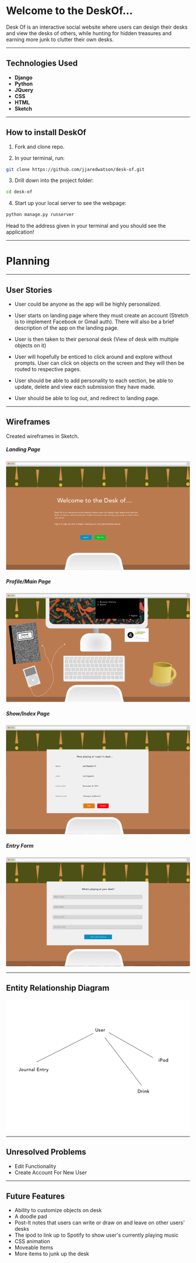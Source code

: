 # Welcome to the DeskOf...

Desk Of is an interactive social website where users can design their desks and view the desks of others, while hunting for hidden treasures and earning more junk to clutter their own desks.

---
## Technologies Used

* **Django**
* **Python**
* **JQuery**
* **CSS**
* **HTML**
* **Sketch**

---

## How to install DeskOf

1. Fork and clone repo.

2. In your terminal, run:

```bash
git clone https://github.com/jjaredwatson/desk-of.git
```

3. Drill down into the project folder:

```bash
cd desk-of
```

4. Start up your local server to see the webpage:

```bash
python manage.py runserver
```

  Head to the address given in your terminal and you should see the application!

---

# Planning

---

## User Stories

* User could be anyone as the app will be highly personalized.

* User starts on landing page where they must create an account (Stretch is to implement Facebook or Gmail auth). There will also be a brief description of the app on the landing page.

* User is then taken to their personal desk (View of desk with multiple objects on it)

* User will hopefully be enticed to click around and explore without prompts. User can click on objects on the screen and they will then be routed to respective pages.

* User should be able to add personality to each section, be able to update, delete and view each submission they have made.

* User should be able to log out, and redirect to landing page.

---

## Wireframes

Created wireframes in Sketch.

##### Landing Page

![](main_app/static/images/landing.png)

##### Profile/Main Page

![](main_app/static/images/home.png)

##### Show/Index Page

![](main_app/static/images/showpg.png)

##### Entry Form

![](main_app/static/images/form.png)

---

## Entity Relationship Diagram

![](main_app/static/images/erd.png)

---

## Unresolved Problems

* Edit Functionality
* Create Account For New User

---

## Future Features

* Ability to customize objects on desk
* A doodle pad
* Post-It notes that users can write or draw on and leave on other users' desks
* The ipod to link up to Spotify to show user's currently playing music
* CSS animation
* Moveable Items
* More items to junk up the desk
